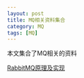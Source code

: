 ```yaml
---
layout: post
title: MQ相关资料集合
category: MQ
tags: [MQ]
---
```


本文集合了MQ相关的资料

[RabbitMQ原理及实现](https://www.cnblogs.com/luxiaoxun/p/3918054.html)

[]()

[]()

[]()

[]()

[]()

[]()

[]()

[]()